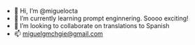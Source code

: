 - 👋 Hi, I’m @miguelocta
- 🌱 I’m currently learning prompt enginnering. Soooo exciting!
- 💞️ I’m looking to collaborate on translations to Spanish
- 📫 miguelgmchgie@gmail.com

<!---
miguelocta/miguelocta is a ✨ special ✨ repository because its `README.md` (this file) appears on your GitHub profile.
You can click the Preview link to take a look at your changes.
--->

